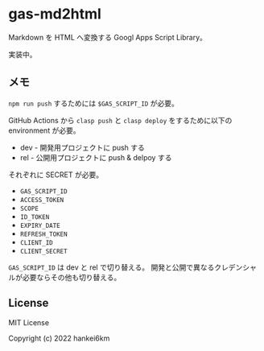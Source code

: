 # gas-md2html

Markdown を HTML へ変換する Googl Apps Script Library。

実装中。

## メモ

`npm run push` するためには `$GAS_SCRIPT_ID` が必要。

GitHub Actions から `clasp push` と `clasp deploy` をするために以下の environment が必要。

- dev - 開発用プロジェクトに push する
- rel - 公開用プロジェクトに push & delpoy する

それぞれに SECRET が必要。

- `GAS_SCRIPT_ID`
- `ACCESS_TOKEN`
- `SCOPE`
- `ID_TOKEN`
- `EXPIRY_DATE`
- `REFRESH_TOKEN`
- `CLIENT_ID`
- `CLIENT_SECRET`

`GAS_SCRIPT_ID` は dev と rel で切り替える。 開発と公開で異なるクレデンシャルが必要ならその他も切り替える。

## License

MIT License

Copyright (c) 2022 hankei6km
